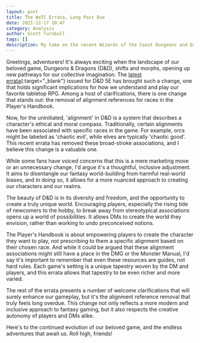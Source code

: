 ```yaml
---
layout: post
title: The WoTC Errata, Long Past Due
date: 2021-12-17 10:47
category: Analysis
author: Scott Turnbull
tags: []
description: My take on the recent Wizards of the Coast Dungeons and Dragons 5e errata.
---
```


Greetings, adventurers! It's always exciting when the landscape of our beloved game, Dungeons & Dragons (D&D), shifts and morphs, opening up new pathways for our collective imagination. The [latest errata](https://media.wizards.com/2020/dnd/downloads/PH-Errata.pdf){:target="_blank"} issued for D&D 5E has brought such a change, one that holds significant implications for how we understand and play our favorite tabletop RPG. Among a host of clarifications, there is one change that stands out: the removal of alignment references for races in the Player's Handbook.

Now, for the uninitiated, 'alignment' in D&D is a system that describes a character's ethical and moral compass. Traditionally, certain alignments have been associated with specific races in the game. For example, orcs might be labeled as 'chaotic evil', while elves are typically 'chaotic good'. This recent errata has removed these broad-stroke associations, and I believe this change is a valuable one.

While some fans have voiced concerns that this is a mere marketing move or an unnecessary change, I'd argue it's a thoughtful, inclusive adjustment. It aims to disentangle our fantasy world-building from harmful real-world biases, and in doing so, it allows for a more nuanced approach to creating our characters and our realms.

The beauty of D&D is in its diversity and freedom, and the opportunity to create a truly unique world. Encouraging players, especially the rising tide of newcomers to the hobby, to break away from stereotypical associations opens up a world of possibilities. It allows DMs to create the world they envision, rather than working to undo preconceived notions.

The Player's Handbook is about empowering players to create the character they want to play, not prescribing to them a specific alignment based on their chosen race. And while it could be argued that these alignment associations might still have a place in the DMG or the Monster Manual, I'd say it's important to remember that even these resources are guides, not hard rules. Each game's setting is a unique tapestry woven by the DM and players, and this errata allows that tapestry to be even richer and more varied.

The rest of the errata presents a number of welcome clarifications that will surely enhance our gameplay, but it's the alignment reference removal that truly feels long overdue. This change not only reflects a more modern and inclusive approach to fantasy gaming, but it also respects the creative autonomy of players and DMs alike.

Here's to the continued evolution of our beloved game, and the endless adventures that await us. Roll high, friends!